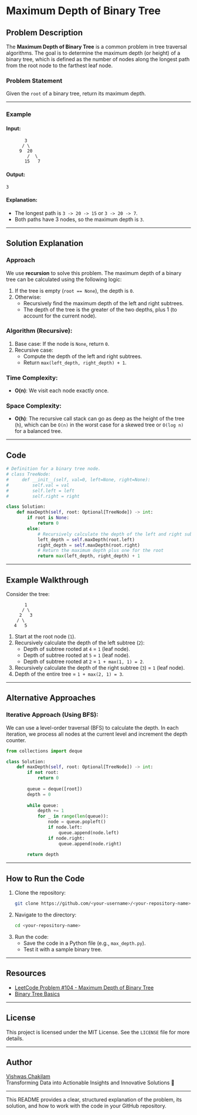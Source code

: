 # Maximum Depth of Binary Tree

## Problem Description
The **Maximum Depth of Binary Tree** is a common problem in tree traversal algorithms. The goal is to determine the maximum depth (or height) of a binary tree, which is defined as the number of nodes along the longest path from the root node to the farthest leaf node.

### Problem Statement
Given the `root` of a binary tree, return its maximum depth.

---

### Example

#### Input:
```
       3
      / \
     9  20
        /  \
       15   7
```

#### Output:
```
3
```

#### Explanation:
- The longest path is `3 -> 20 -> 15` or `3 -> 20 -> 7`.
- Both paths have 3 nodes, so the maximum depth is `3`.

---

## Solution Explanation

### Approach
We use **recursion** to solve this problem. The maximum depth of a binary tree can be calculated using the following logic:
1. If the tree is empty (`root == None`), the depth is `0`.
2. Otherwise:
   - Recursively find the maximum depth of the left and right subtrees.
   - The depth of the tree is the greater of the two depths, plus 1 (to account for the current node).

### Algorithm (Recursive):
1. Base case: If the node is `None`, return `0`.
2. Recursive case:
   - Compute the depth of the left and right subtrees.
   - Return `max(left_depth, right_depth) + 1`.

### Time Complexity:
- **O(n)**: We visit each node exactly once.

### Space Complexity:
- **O(h)**: The recursive call stack can go as deep as the height of the tree (`h`), which can be `O(n)` in the worst case for a skewed tree or `O(log n)` for a balanced tree.

---

## Code

```python
# Definition for a binary tree node.
# class TreeNode:
#     def __init__(self, val=0, left=None, right=None):
#         self.val = val
#         self.left = left
#         self.right = right

class Solution:
    def maxDepth(self, root: Optional[TreeNode]) -> int:
        if root is None:
            return 0
        else:
            # Recursively calculate the depth of the left and right subtrees
            left_depth = self.maxDepth(root.left)
            right_depth = self.maxDepth(root.right)
            # Return the maximum depth plus one for the root
            return max(left_depth, right_depth) + 1
```

---

## Example Walkthrough

Consider the tree:

```
       1
      / \
     2   3
    / \
   4   5
```

1. Start at the root node (`1`).
2. Recursively calculate the depth of the left subtree (`2`):
   - Depth of subtree rooted at `4` = `1` (leaf node).
   - Depth of subtree rooted at `5` = `1` (leaf node).
   - Depth of subtree rooted at `2` = `1 + max(1, 1) = 2`.
3. Recursively calculate the depth of the right subtree (`3`) = `1` (leaf node).
4. Depth of the entire tree = `1 + max(2, 1) = 3`.

---

## Alternative Approaches

### Iterative Approach (Using BFS):
We can use a level-order traversal (BFS) to calculate the depth. In each iteration, we process all nodes at the current level and increment the depth counter.

```python
from collections import deque

class Solution:
    def maxDepth(self, root: Optional[TreeNode]) -> int:
        if not root:
            return 0
        
        queue = deque([root])
        depth = 0
        
        while queue:
            depth += 1
            for _ in range(len(queue)):
                node = queue.popleft()
                if node.left:
                    queue.append(node.left)
                if node.right:
                    queue.append(node.right)
        
        return depth
```

---

## How to Run the Code

1. Clone the repository:
   ```bash
   git clone https://github.com/<your-username>/<your-repository-name>.git
   ```
2. Navigate to the directory:
   ```bash
   cd <your-repository-name>
   ```
3. Run the code:
   - Save the code in a Python file (e.g., `max_depth.py`).
   - Test it with a sample binary tree.

---

## Resources
- [LeetCode Problem #104 - Maximum Depth of Binary Tree](https://leetcode.com/problems/maximum-depth-of-binary-tree/)
- [Binary Tree Basics](https://en.wikipedia.org/wiki/Binary_tree)

---

## License
This project is licensed under the MIT License. See the `LICENSE` file for more details.

---

## Author
[Vishwas Chakilam](https://github.com/Vishwas-Chakilam)  
Transforming Data into Actionable Insights and Innovative Solutions 🚀

---

This README provides a clear, structured explanation of the problem, its solution, and how to work with the code in your GitHub repository.
